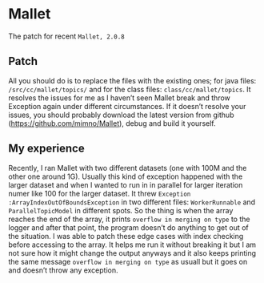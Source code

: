 # Mallet
The patch for recent `Mallet, 2.0.8`

## Patch

All you should do is to replace the files with the existing ones; for java files: `/src/cc/mallet/topics/` and for the class files: `class/cc/mallet/topics`. It resolves the issues for me as I haven’t seen Mallet break and throw Exception again under different circumstances. If it doesn’t resolve your issues, you should probably download the latest version from github (https://github.com/mimno/Mallet), debug and build it yourself.

## My experience

Recently, I ran Mallet with two different datasets (one with 100M and the other one around 1G). Usually this kind of exception happened with the larger dataset and when I wanted to run in in parallel for larger iteration numer like 100 for the larger dataset. It threw `Exception :ArrayIndexOutOfBoundsException` in two different files:  `WorkerRunnable` and `ParallelTopicModel` in different spots. So the thing is when the array reaches the end of the array, it prints `overflow in merging on type` to the logger and after that point, the program doesn’t do anything to get out of the situation. I was able to patch these edge cases with index checking before accessing to the array. It helps me run it without breaking it but I am not sure how it might change the output anyways and it also keeps printing the same message `overflow in merging on type` as usuall but it goes on and doesn’t throw any exception.
